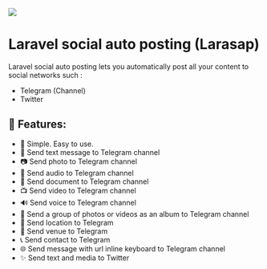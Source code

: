![](https://i.imgur.com/j6bzKQc.jpg)

# Laravel social auto posting (Larasap) 
Laravel social auto posting lets you automatically post all your content to social networks such :
 - Telegram (Channel) 
 - Twitter
 
 ## 🚀 Features:
 - 🍒 Simple. Easy to use.
 - 📝 Send text message to Telegram channel
 - 📷 Send photo to Telegram channel
 - 🎵 Send audio to Telegram channel
 - 📖 Send document to Telegram channel
 - 📺 Send video to Telegram channel
 - 🔊 Send voice to Telegram channel
 - 🎴 Send a group of photos or videos as an album to Telegram channel
 - 📍 Send location to Telegram
 - 📌 Send venue to Telegram
 - 📞 Send contact to Telegram
 - 🌐 Send message with url inline keyboard to Telegram channel
 - ✨ Send text and media to Twitter
